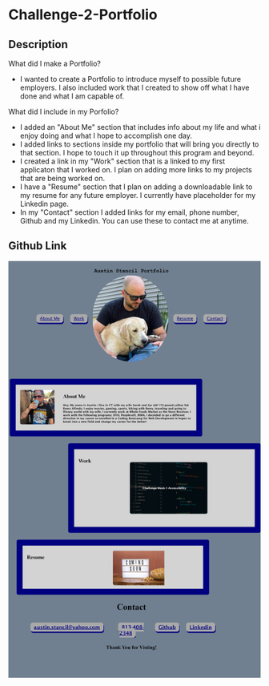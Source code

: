 # Challenge-2-Portfolio

## Description

What did I make a Portfolio?

- I wanted to create a Portfolio to introduce myself to possible future employers. I also included work that I created to show off what I have done and what I am capable of. 

What did I include in my Porfolio? 

- I added an "About Me" section that includes info about my life and what i enjoy doing and what I hope to accomplish one day.
- I added links to sections inside my portfolio  that will bring you directly to that section. I hope to touch it up throughout this program and beyond. 
- I created a link in my "Work" section that is a linked to my first applicaton that I worked on. I plan on adding more links to my projects that are being worked on. 
- I have a "Resume" section that I plan on adding a downloadable link to my resume for any future employer. I currently have placeholder for my Linkedin page.
- In my "Contact" section I added links for my email, phone number, Github and my Linkedin. You can use these to contact me at anytime.

## Github Link


![Screenshot](assets\images\Personal-Portfolio_index.html.png)